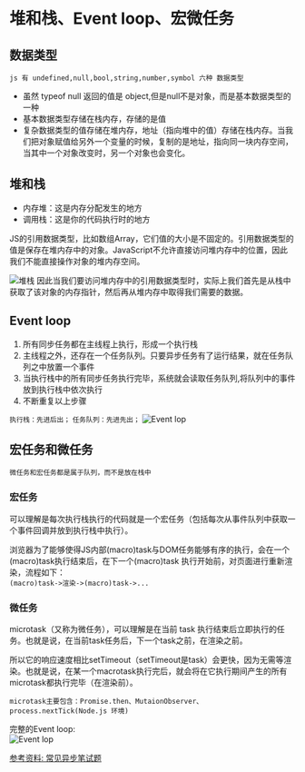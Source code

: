 # 堆和栈、Event loop、宏微任务

## 数据类型

` js 有 undefined,null,bool,string,number,symbol 六种 数据类型 `
* 虽然 typeof null 返回的值是 object,但是null不是对象，而是基本数据类型的一种
* 基本数据类型存储在栈内存，存储的是值
* 复杂数据类型的值存储在堆内存，地址（指向堆中的值）存储在栈内存。当我们把对象赋值给另外一个变量的时候，复制的是地址，指向同一块内存空间，当其中一个对象改变时，另一个对象也会变化。

## 堆和栈
+ 内存堆：这是内存分配发生的地方
+ 调用栈：这是你的代码执行时的地方

JS的引用数据类型，比如数组Array，它们值的大小是不固定的。引用数据类型的值是保存在堆内存中的对象。JavaScript不允许直接访问堆内存中的位置，因此我们不能直接操作对象的堆内存空间。

![堆栈](../../assets/javascript/stack-heap.png)
因此当我们要访问堆内存中的引用数据类型时，实际上我们首先是从栈中获取了该对象的内存指针，然后再从堆内存中取得我们需要的数据。

## Event loop
1. 所有同步任务都在主线程上执行，形成一个执行栈
2. 主线程之外，还存在一个任务队列。只要异步任务有了运行结果，就在任务队列之中放置一个事件
3. 当执行栈中的所有同步任务执行完毕，系统就会读取任务队列,将队列中的事件放到执行栈中依次执行
4. 不断重复以上步骤

` 执行栈：先进后出； `
` 任务队列：先进先出； `
![Event lop](../../assets/javascript/event-loop.png)

## 宏任务和微任务
` 微任务和宏任务都是属于队列，而不是放在栈中 `

### 宏任务
可以理解是每次执行栈执行的代码就是一个宏任务（包括每次从事件队列中获取一个事件回调并放到执行栈中执行）。

浏览器为了能够使得JS内部(macro)task与DOM任务能够有序的执行，会在一个(macro)task执行结束后，在下一个(macro)task 执行开始前，对页面进行重新渲染，流程如下：<br>
` (macro)task->渲染->(macro)task->... `

### 微任务

microtask（又称为微任务），可以理解是在当前 task 执行结束后立即执行的任务。也就是说，在当前task任务后，下一个task之前，在渲染之前。
<br>

所以它的响应速度相比setTimeout（setTimeout是task）会更快，因为无需等渲染。也就是说，在某一个macrotask执行完后，就会将在它执行期间产生的所有microtask都执行完毕（在渲染前）。
<br>

` microtask主要包含：Promise.then、MutaionObserver、process.nextTick(Node.js 环境) `

完整的Event loop: <br>
![Event lop](../../assets/javascript/hong-wei.jpeg)

[参考资料: 常见异步笔试题](https://github.com/Advanced-Frontend/Daily-Interview-Question/issues/7)
